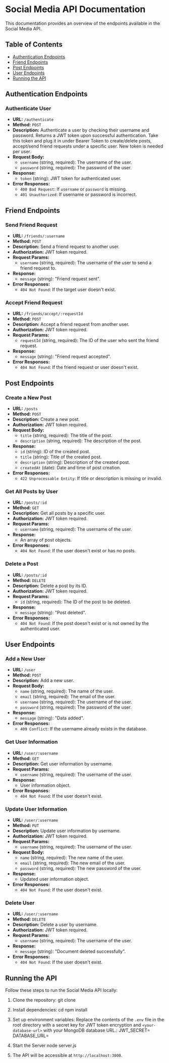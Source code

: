 # Social Media API Documentation

This documentation provides an overview of the endpoints available in the Social Media API.

## Table of Contents

- [Authentication Endpoints](#authentication-endpoints)
- [Friend Endpoints](#friend-endpoints)
- [Post Endpoints](#post-endpoints)
- [User Endpoints](#user-endpoints)
- [Running the API](#running-the-api)

## Authentication Endpoints

### Authenticate User

- **URL:** `/authenticate`
- **Method:** `POST`
- **Description:** Authenticate a user by checking their username and password. Returns a JWT token upon successful authentication. Take this token and plug it in under Bearer Token to create/delete posts, accept/send friend requests under a specific user. New token is needed per user.
- **Request Body:**
  - `username` (string, required): The username of the user.
  - `password` (string, required): The password of the user.
- **Response:**
  - `token` (string): JWT token for authenticated user.
- **Error Responses:**
  - `400 Bad Request`: If `username` or `password` is missing.
  - `401 Unauthorized`: If username or password is incorrect.

## Friend Endpoints

### Send Friend Request

- **URL:** `/friends/:username`
- **Method:** `POST`
- **Description:** Send a friend request to another user.
- **Authorization:** JWT token required.
- **Request Params:**
  - `username` (string, required): The username of the user to send a friend request to.
- **Response:**
  - `message` (string): "Friend request sent".
- **Error Responses:**
  - `404 Not Found`: If the target user doesn't exist.

### Accept Friend Request

- **URL:** `/friends/accept/:requestId`
- **Method:** `POST`
- **Description:** Accept a friend request from another user.
- **Authorization:** JWT token required.
- **Request Params:**
  - `requestId` (string, required): The ID of the user who sent the friend request.
- **Response:**
  - `message` (string): "Friend request accepted".
- **Error Responses:**
  - `404 Not Found`: If the friend request or user doesn't exist.

## Post Endpoints

### Create a New Post

- **URL:** `/posts`
- **Method:** `POST`
- **Description:** Create a new post.
- **Authorization:** JWT token required.
- **Request Body:**
  - `title` (string, required): The title of the post.
  - `description` (string, required): The description of the post.
- **Response:**
  - `id` (string): ID of the created post.
  - `title` (string): Title of the created post.
  - `description` (string): Description of the created post.
  - `createdAt` (date): Date and time of post creation.
- **Error Responses:**
  - `422 Unprocessable Entity`: If title or description is missing or invalid.

### Get All Posts by User

- **URL:** `/posts/:id`
- **Method:** `GET`
- **Description:** Get all posts by a specific user.
- **Authorization:** JWT token required.
- **Request Params:**
  - `username` (string, required): The username of the user.
- **Response:**
  - An array of post objects.
- **Error Responses:**
  - `404 Not Found`: If the user doesn't exist or has no posts.

### Delete a Post

- **URL:** `/posts/:id`
- **Method:** `DELETE`
- **Description:** Delete a post by its ID.
- **Authorization:** JWT token required.
- **Request Params:**
  - `id` (string, required): The ID of the post to be deleted.
- **Response:**
  - `message` (string): "Post deleted".
- **Error Responses:**
  - `404 Not Found`: If the post doesn't exist or is not owned by the authenticated user.

## User Endpoints

### Add a New User

- **URL:** `/user`
- **Method:** `POST`
- **Description:** Add a new user.
- **Request Body:**
  - `name` (string, required): The name of the user.
  - `email` (string, required): The email of the user.
  - `username` (string, required): The username of the user.
  - `password` (string, required): The password of the user.
- **Response:**
  - `message` (string): "Data added".
- **Error Responses:**
  - `409 Conflict`: If the username already exists in the database.

### Get User Information

- **URL:** `/user/:username`
- **Method:** `GET`
- **Description:** Get user information by username.
- **Request Params:**
  - `username` (string, required): The username of the user.
- **Response:**
  - User information object.
- **Error Responses:**
  - `404 Not Found`: If the user doesn't exist.

### Update User Information

- **URL:** `/user/:username`
- **Method:** `PUT`
- **Description:** Update user information by username.
- **Authorization:** JWT token required.
- **Request Params:**
  - `username` (string, required): The username of the user.
- **Request Body:**
  - `name` (string, required): The new name of the user.
  - `email` (string, required): The new email of the user.
  - `password` (string, required): The new password of the user.
- **Response:**
  - Updated user information object.
- **Error Responses:**
  - `404 Not Found`: If the user doesn't exist.

### Delete User

- **URL:** `/user/:username`
- **Method:** `DELETE`
- **Description:** Delete a user by username.
- **Authorization:** JWT token required.
- **Request Params:**
  - `username` (string, required): The username of the user.
- **Response:**
  - `message` (string): "Document deleted successfully".
- **Error Responses:**
  - `404 Not Found`: If the user doesn't exist.

## Running the API

Follow these steps to run the Social Media API locally:

1. Clone the repository:
git clone <repository-url>

2. Install dependencies:
cd <project-folder>
npm install

3. Set up environment variables:
Replace the contents of the `.env` file in the root directory with a secret key for JWT token encryption and `<your-database-url>` with your MongoDB database URL.:
JWT_SECRET=<your-jwt-secret>
DATABASE_URL=<your-database-url>

4. Start the Server
node server.js

5. The API will be accessible at `http://localhost:3000`.
